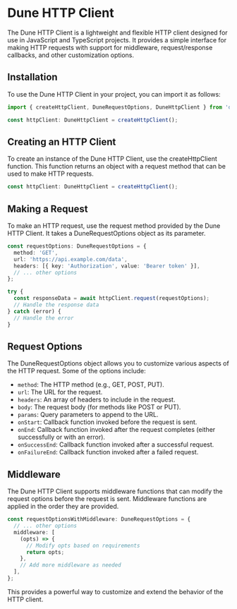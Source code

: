 # Dune HTTP Client

The Dune HTTP Client is a lightweight and flexible HTTP client designed for use in JavaScript and TypeScript projects. It provides a simple interface for making HTTP requests with support for middleware, request/response callbacks, and other customization options.

## Installation

To use the Dune HTTP Client in your project, you can import it as follows:

```typescript
import { createHttpClient, DuneRequestOptions, DuneHttpClient } from 'dune';

const httpClient: DuneHttpClient = createHttpClient();
```

## Creating an HTTP Client

To create an instance of the Dune HTTP Client, use the createHttpClient function. This function returns an object with a request method that can be used to make HTTP requests.

```typescript
const httpClient: DuneHttpClient = createHttpClient();
```

## Making a Request

To make an HTTP request, use the request method provided by the Dune HTTP Client. It takes a DuneRequestOptions object as its parameter.

```typescript
const requestOptions: DuneRequestOptions = {
  method: 'GET',
  url: 'https://api.example.com/data',
  headers: [{ key: 'Authorization', value: 'Bearer token' }],
  // ... other options
};

try {
  const responseData = await httpClient.request(requestOptions);
  // Handle the response data
} catch (error) {
  // Handle the error
}
```

## Request Options

The DuneRequestOptions object allows you to customize various aspects of the HTTP request. Some of the options include:

- `method`: The HTTP method (e.g., GET, POST, PUT).
- `url`: The URL for the request.
- `headers`: An array of headers to include in the request.
- `body`: The request body (for methods like POST or PUT).
- `params`: Query parameters to append to the URL.
- `onStart`: Callback function invoked before the request is sent.
- `onEnd`: Callback function invoked after the request completes (either successfully or with an error).
- `onSuccessEnd`: Callback function invoked after a successful request.
- `onFailureEnd`: Callback function invoked after a failed request.

## Middleware

The Dune HTTP Client supports middleware functions that can modify the request options before the request is sent. Middleware functions are applied in the order they are provided.

```typescript
const requestOptionsWithMiddleware: DuneRequestOptions = {
  // ... other options
  middleware: [
    (opts) => {
      // Modify opts based on requirements
      return opts;
    },
    // Add more middleware as needed
  ],
};
```

This provides a powerful way to customize and extend the behavior of the HTTP client.
